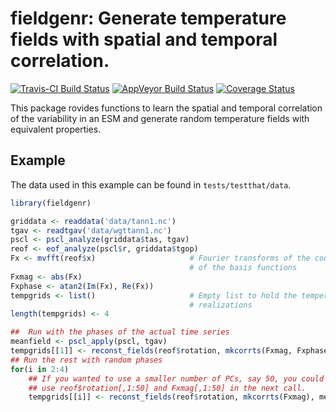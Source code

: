 # fieldgenr: Generate temperature fields with spatial and temporal correlation.
[![Travis-CI Build Status](https://travis-ci.org/JGCRI/fieldgenr.svg?branch=master)](https://travis-ci.org/JGCRI/fieldgenr)
[![AppVeyor Build Status](https://ci.appveyor.com/api/projects/status/github/JGCRI/fieldgenr?branch=master&svg=true)](https://ci.appveyor.com/project/JGCRI/fieldgenr)
[![Coverage Status](https://img.shields.io/codecov/c/github/JGCRI/fieldgenr/master.svg)](https://codecov.io/github/JGCRI/fieldgenr?branch=master)



This package rovides functions to learn the spatial and temporal
correlation of the variability in an ESM and generate random
temperature fields with equivalent properties.

## Example

The data used in this example can be found in `tests/testthat/data`.

```R
library(fieldgenr)

griddata <- readdata('data/tann1.nc')
tgav <- readtgav('data/wgttann1.nc')
pscl <- pscl_analyze(griddata$tas, tgav)
reof <- eof_analyze(pscl$r, griddata$tgop)
Fx <- mvfft(reof$x)                     # Fourier transforms of the coordinates
                                        # of the basis functions
Fxmag <- abs(Fx)
Fxphase <- atan2(Im(Fx), Re(Fx))
tempgrids <- list()                     # Empty list to hold the temperature
                                        # realizations
length(tempgrids) <- 4

##  Run with the phases of the actual time series
meanfield <- pscl_apply(pscl, tgav)
tempgrids[[1]] <- reconst_fields(reof$rotation, mkcorrts(Fxmag, Fxphase) , meanfield)
## Run the rest with random phases
for(i in 2:4)
    ## If you wanted to use a smaller number of PCs, say 50, you could
    ## use reof$rotation[,1:50] and Fxmag[,1:50] in the next call.
    tempgrids[[i]] <- reconst_fields(reof$rotation, mkcorrts(Fxmag), meanfield)

```
